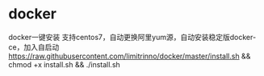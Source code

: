 # docker
docker一键安装 支持centos7，自动更换阿里yum源，自动安装稳定版docker-ce，加入自启动
https://raw.githubusercontent.com/limitrinno/docker/master/install.sh && chmod +x install.sh && ./install.sh
